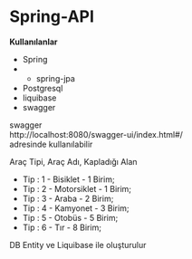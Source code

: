 # Spring-API

<b>Kullanılanlar</b><br>
- Spring<br>
- - spring-jpa<br>
- Postgresql<br>
- liquibase<br>
- swagger<br>

swagger<br>
http://localhost:8080/swagger-ui/index.html#/<br>
adresinde kullanılabilir

Araç Tipi, Araç Adı, Kapladığı Alan
- Tip : 1 - Bisiklet  - 1 Birim;
- Tip : 2 - Motorsiklet - 1 Birim;
- Tip : 3 - Araba - 2 Birim;
- Tip : 4 - Kamyonet - 3 Birim;
- Tip : 5 - Otobüs - 5 Birim;
- Tip : 6 - Tır -  8 Birim;	

DB Entity ve Liquibase ile oluşturulur
